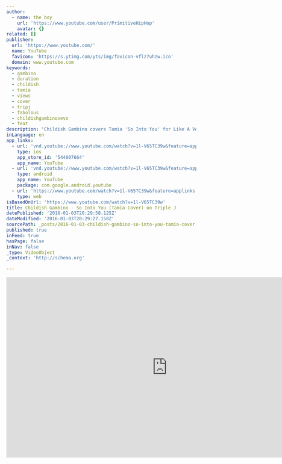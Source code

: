 ```yaml
---
author:
  - name: the boy
    url: 'https://www.youtube.com/user/PrimitiveHipHop'
    avatar: {}
related: []
publisher:
  url: 'https://www.youtube.com/'
  name: YouTube
  favicon: 'https://s.ytimg.com/yts/img/favicon-vflz7uhzw.ico'
  domain: www.youtube.com
keywords:
  - gambino
  - duration
  - childish
  - tamia
  - views
  - cover
  - tripj
  - fabolous
  - childishgambinovevo
  - feat
description: "Childish Gambino covers Tamia 'So Into You' for Like A Version Childish Gambino covers one of his fave R&B classics, Tamia's 'So Into You' for Like A Version. Subscribe: http://tripj.net/151BPk6 Like A Version is a segment on Australian radio station triple j."
inLanguage: en
app_links:
  - url: 'vnd.youtube://www.youtube.com/watch?v=1l-V65TC39w&feature=applinks'
    type: ios
    app_store_id: '544007664'
    app_name: YouTube
  - url: 'vnd.youtube://www.youtube.com/watch?v=1l-V65TC39w&feature=applinks'
    type: android
    app_name: YouTube
    package: com.google.android.youtube
  - url: 'https://www.youtube.com/watch?v=1l-V65TC39w&feature=applinks'
    type: web
isBasedOnUrl: 'https://www.youtube.com/watch?v=1l-V65TC39w'
title: Childish Gambino - So Into You (Tamia Cover) on Triple J
datePublished: '2016-01-03T20:29:58.125Z'
dateModified: '2016-01-03T20:29:27.158Z'
sourcePath: _posts/2016-01-03-childish-gambino-so-into-you-tamia-cover-on-triple-j.md
published: true
inFeed: true
hasPage: false
inNav: false
_type: VideoObject
_context: 'http://schema.org'

---
```

<iframe src="https://cdn.embedly.com/widgets/media.html?src=https%3A%2F%2Fwww.youtube.com%2Fembed%2F1l-V65TC39w%3Ffeature%3Doembed&amp;url=https%3A%2F%2Fwww.youtube.com%2Fwatch%3Fv%3D1l-V65TC39w&amp;image=https%3A%2F%2Fi.ytimg.com%2Fvi%2F1l-V65TC39w%2Fhqdefault.jpg&amp;key=b7d04c9b404c499eba89ee7072e1c4f7&amp;type=text%2Fhtml&amp;schema=youtube" width="854" height="480" scrolling="no" frameborder="0" allowfullscreen="allowfullscreen" style=""></iframe>